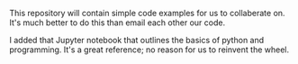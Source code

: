 This repository will contain simple code examples for us to collaberate on. It's much better to do this than email each other our code.

I added that Jupyter notebook that outlines the basics of python and programming. It's a great reference; no reason for us to reinvent the wheel.
